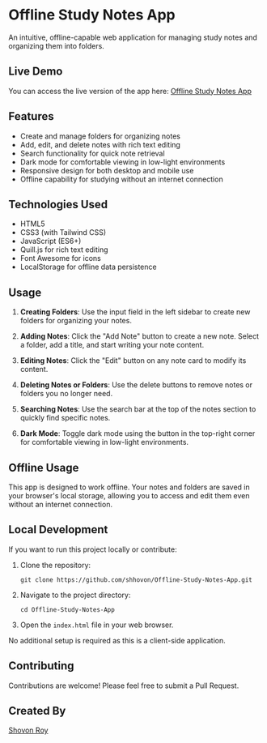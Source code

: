 # Offline Study Notes App

An intuitive, offline-capable web application for managing study notes and organizing them into folders.

## Live Demo

You can access the live version of the app here: <a href="https://shhovon.github.io/Offline-Study-Notes-App/" target="_blank">Offline Study Notes App</a>

## Features

- Create and manage folders for organizing notes
- Add, edit, and delete notes with rich text editing
- Search functionality for quick note retrieval
- Dark mode for comfortable viewing in low-light environments
- Responsive design for both desktop and mobile use
- Offline capability for studying without an internet connection

## Technologies Used

- HTML5
- CSS3 (with Tailwind CSS)
- JavaScript (ES6+)
- Quill.js for rich text editing
- Font Awesome for icons
- LocalStorage for offline data persistence

## Usage

1. **Creating Folders**: Use the input field in the left sidebar to create new folders for organizing your notes.

2. **Adding Notes**: Click the "Add Note" button to create a new note. Select a folder, add a title, and start writing your note content.

3. **Editing Notes**: Click the "Edit" button on any note card to modify its content.

4. **Deleting Notes or Folders**: Use the delete buttons to remove notes or folders you no longer need.

5. **Searching Notes**: Use the search bar at the top of the notes section to quickly find specific notes.

6. **Dark Mode**: Toggle dark mode using the button in the top-right corner for comfortable viewing in low-light environments.

## Offline Usage

This app is designed to work offline. Your notes and folders are saved in your browser's local storage, allowing you to access and edit them even without an internet connection.

## Local Development

If you want to run this project locally or contribute:

1. Clone the repository:
   ```
   git clone https://github.com/shhovon/Offline-Study-Notes-App.git
   ```

2. Navigate to the project directory:
   ```
   cd Offline-Study-Notes-App
   ```

3. Open the `index.html` file in your web browser.

No additional setup is required as this is a client-side application.

## Contributing

Contributions are welcome! Please feel free to submit a Pull Request.


## Created By

<a href="https://shovonroy.w3spaces.com/" target="_blank">Shovon Roy</a>
